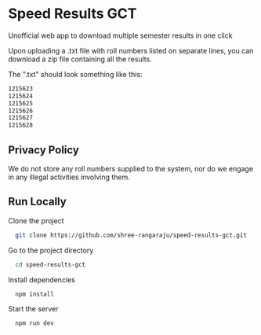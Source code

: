 
# Speed Results GCT

Unofficial web app to download multiple semester results in one click

Upon uploading a .txt file with roll numbers listed on separate lines, you can download a zip file containing all the results.

The ".txt" should look something like this: 
```bash
1215623
1215624
1215625
1215626
1215627
1215628
```

## Privacy Policy

We do not store any roll numbers supplied to the system, nor do we engage in any illegal activities involving them.

## Run Locally

Clone the project

```bash
  git clone https://github.com/shree-rangaraju/speed-results-gct.git
```

Go to the project directory

```bash
  cd speed-results-gct
```

Install dependencies

```bash
  npm install
```

Start the server

```bash
  npm run dev
```

